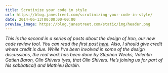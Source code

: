 ```yaml
---
title: Scrutinize your code in style
url: https://blog.janestreet.com/scrutinizing-your-code-in-style/
date: 2014-06-13T00:00:00-00:00
preview_image: https://blog.janestreet.com/static/img/header.png
---
```


<p><em>This is the second in a series of posts about the design of Iron, our new code
review tool. You can read the first post <a href="/code-review-that-isnt-boring/">here</a>.
Also, I should give credit where credit is due. While I’ve been involved in some
of the design discussions, the real work has been done by Stephen Weeks,
Valentin Gatien Baron, Olin Shivers (yes, that Olin Shivers. He’s joining us for
part of his sabbatical) and Mathieu Barbin.</em></p>
